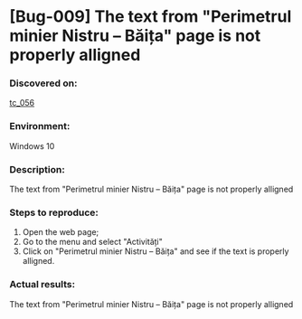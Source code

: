 # **[Bug-009] The text from "Perimetrul minier Nistru – Băița" page is not properly alligned**

### **Discovered on:**

[tc_056](https://github.com/AlexandraAncaGabor/go-green-resources-testing-project/blob/main/test-cases.md/tc-056.md)

### **Environment:**

Windows 10

### **Description:**

The text from "Perimetrul minier Nistru – Băița" page is not properly alligned

### **Steps to reproduce:**

1.  Open the web page;
2.  Go to the menu and select "Activități"
3.  Click on "Perimetrul minier Nistru – Băița" and see if the text is properly alligned.

### **Actual results:**

The text from "Perimetrul minier Nistru – Băița" page is not properly alligned
